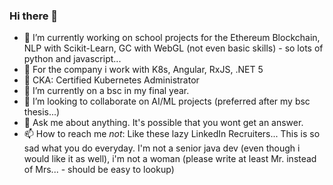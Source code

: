 ### Hi there 👋


- 🔭 I’m currently working on school projects for the Ethereum Blockchain, NLP with Scikit-Learn, GC with WebGL (not even basic skills) - so lots of python and javascript...
- :hammer: For the company i work with K8s, Angular, RxJS, .NET 5
- :whale: CKA: Certified Kubernetes Administrator
- 🌱 I’m currently on a bsc in my final year. 
- 👯 I’m looking to collaborate on AI/ML projects (preferred after my bsc thesis...)
- 💬 Ask me about anything. It's possible that you wont get an answer.
- 📫 How to reach me *not*: Like these lazy LinkedIn Recruiters... This is so sad what you do everyday. I'm not a senior java dev (even though i would like it as well), i'm not a woman (please write at least Mr. instead of Mrs... - should be easy to lookup) 
